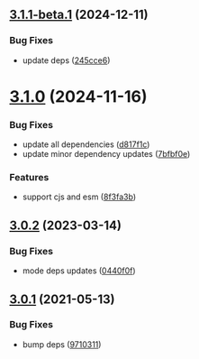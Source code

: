 ## [3.1.1-beta.1](https://github.com/matzehecht/koa-oas-router/compare/v3.1.0...v3.1.1-beta.1) (2024-12-11)


### Bug Fixes

* update deps ([245cce6](https://github.com/matzehecht/koa-oas-router/commit/245cce610a72512b9f91c136ffaa844025e8e7ae))

# [3.1.0](https://github.com/matzehecht/koa-oas-router/compare/v3.0.2...v3.1.0) (2024-11-16)


### Bug Fixes

* update all dependencies ([d817f1c](https://github.com/matzehecht/koa-oas-router/commit/d817f1ca1398686624ee553e66f68cfaa381b3be))
* update minor dependency updates ([7bfbf0e](https://github.com/matzehecht/koa-oas-router/commit/7bfbf0e3c95acbda85261e6a55992cffa10167ad))


### Features

* support cjs and esm ([8f3fa3b](https://github.com/matzehecht/koa-oas-router/commit/8f3fa3b61811840fbc764014b11c4026bc962656))

## [3.0.2](https://github.com/matzehecht/koa-oas-router/compare/v3.0.1...v3.0.2) (2023-03-14)


### Bug Fixes

* mode deps updates ([0440f0f](https://github.com/matzehecht/koa-oas-router/commit/0440f0f24d987cf7ce2230cc68fea018e65ee673))

## [3.0.1](https://github.com/matzehecht/koa-oas-router/compare/v3.0.0...v3.0.1) (2021-05-13)


### Bug Fixes

* bump deps ([9710311](https://github.com/matzehecht/koa-oas-router/commit/97103111e5699bd0d5da1a4f265b830d253735c7))

